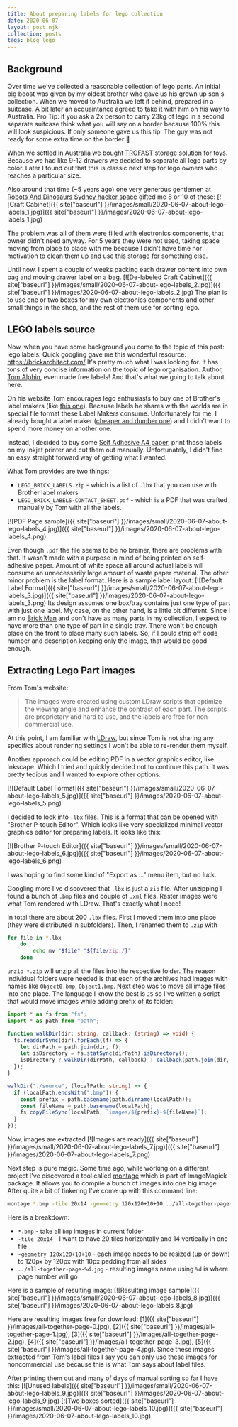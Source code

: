 ```yaml
---
title: About preparing labels for lego collection
date: 2020-06-07
layout: post.njk
collection: posts
tags: blog lego
---
```


Background
----------
Over time we've collected a reasonable collection of lego parts. An initial big boost was given by my oldest brother who gave us his grown up son's collection. When we moved to Australia we left it behind, prepared in a suitcase. A bit later an acquaintance agreed to take it with him on his way to Australia. Pro Tip: if you ask a 2x person to carry 23kg of lego in a second separate suitcase think what you will say on a border because 100% this will look suspicious. If only someone gave us this tip. The guy was not ready for some extra time on the border 🤣

When we settled in Australia we bought [TROFAST](https://www.ikea.com/au/en/cat/toy-storage-20474/) storage solution for toys. Because we had like 9-12 drawers we decided to separate all lego parts by color. Later I found out that this is classic next step for lego owners who reaches a particular size.

Also around that time (~5 years ago) one very generous gentlemen at [Robots And Dinosaurs Sydney hacker space](https://robodino.org/) gifted me 8 or 10 of these:
[![Craft Cabinet]({{ site["baseurl"] }}/images/small/2020-06-07-about-lego-labels_1.jpg)]({{ site["baseurl"] }}/images/2020-06-07-about-lego-labels_1.jpg)

The problem was all of them were filled with electronics components, that owner didn't need anyway. For 5 years they were not used, taking space moving from place to place with me because I didn't have time nor motivation to clean them up and use this storage for something else.

Until now. I spent a couple of weeks packing each drawer content into own bag and moving drawer label on a bag.
[![De-labeled Craft Cabinet]({{ site["baseurl"] }}/images/small/2020-06-07-about-lego-labels_2.jpg)]({{ site["baseurl"] }}/images/2020-06-07-about-lego-labels_2.jpg)
The plan is to use one or two boxes for my own electronics components and other small things in the shop, and the rest of them use for sorting lego.

LEGO labels source
------------------
Now, when you have some background you come to the topic of this post: lego labels. Quick googling gave me this wonderful resource: https://brickarchitect.com/ It's pretty much what I was looking for. It has tons of very concise information on the topic of lego organisation. Author, [Tom Alphin](https://www.instagram.com/tomalphin/?hl=en), even made free labels!  And that's what we going to talk about here.

On his website Tom encourages lego enthusiasts to buy one of Brother's label makers (like [this one](https://www.amazon.com/dp/B00OCEKCB2/ref=as_li_ss_tl?ie=UTF8&linkCode=ll1&tag=thebrickarchitect-20&linkId=debb0ec67aff5b7d7d35224d45e34458)). Because labels he shares with the worlds are in special file format these Label Makers consume. Unfortunately for me, I already bought a label maker ([cheaper and dumber one](https://www.amazon.com.au/gp/product/B076LQ535N/ref=as_li_ss_tl?ie=UTF8&psc=1&linkCode=ll1&tag=soswow-22&linkId=329e5111e440b8b7fef5b058dfde2db6&language=en_AU)) and I didn't want to spend more money on another one.

Instead, I decided to buy some [Self Adhesive A4 paper](https://www.amazon.com.au/gp/product/B07KW4XFPT/ref=as_li_ss_tl?ie=UTF8&psc=1&linkCode=ll1&tag=soswow-22&linkId=31b6bb2ef8e76c3a380763d488ce8324&language=en_AU), print those labels on my Inkjet printer and cut them out manually. Unfortunately, I didn't find an easy straight forward way of getting what I wanted.

What Tom [provides](https://brickarchitect.com/labels/#download_lego_brick_labels) are two things: 
* `LEGO_BRICK_LABELS.zip` - which is a list of `.lbx` that you can use with Brother label makers
* `LEGO_BRICK_LABELS-CONTACT_SHEET.pdf` - which is a PDF that was crafted manually by Tom with all the labels.

[![PDF Page sample]({{ site["baseurl"] }}/images/small/2020-06-07-about-lego-labels_4.jpg)]({{ site["baseurl"] }}/images/2020-06-07-about-lego-labels_4.png)

Even though `.pdf` the file seems to be no brainer, there are problems with that. It wasn't made with a purpose in mind of being printed on self-adhesive paper. Amount of white space all around actual labels will consume an unnecessarily large amount of waste paper material. The other minor problem is the label format. Here is a sample label layout:
[![Default Label Format]({{ site["baseurl"] }}/images/small/2020-06-07-about-lego-labels_3.jpg)]({{ site["baseurl"] }}/images/2020-06-07-about-lego-labels_3.png)
Its design assumes one box/tray contains just one type of part with just one label. My case, on the other hand, is a little bit different. Since I am no [Brick Man](https://en.wikipedia.org/wiki/Ryan_McNaught) and don't have as many parts in my collection, I expect to have more than one type of part in a single tray. There won't be enough place on the front to place many such labels. So, if I could strip off code number and description keeping only the image, that would be good enough.

Extracting Lego Part images
---------------------------

From Tom's website:
> The images were created using custom LDraw scripts that optimize the viewing angle and enhance the contrast of each part. The scripts are proprietary and hard to use, and the labels are free for non-commercial use.

At this point, I am familiar with [LDraw](https://www.ldraw.org/), but since Tom is not sharing any specifics about rendering settings I won't be able to re-render them myself.

Another approach could be editing PDF in a vector graphics editor, like Inkscape. Which I tried and quickly decided not to continue this path. It was pretty tedious and I wanted to explore other options.

[![Default Label Format]({{ site["baseurl"] }}/images/small/2020-06-07-about-lego-labels_5.jpg)]({{ site["baseurl"] }}/images/2020-06-07-about-lego-labels_5.png)

I decided to look into `.lbx` files. This is a format that can be opened with "Brother P-touch Editor". Which looks like very specialized minimal vector graphics editor for preparing labels. It looks like this:

[![Brother P-touch Editor]({{ site["baseurl"] }}/images/small/2020-06-07-about-lego-labels_6.jpg)]({{ site["baseurl"] }}/images/2020-06-07-about-lego-labels_6.png)

I was hoping to find some kind of "Export as ..." menu item, but no luck.

Googling more I've discovered that `.lbx` is just a `zip` file. After unzipping I found a bunch of `.bmp` files and couple of `.xml` files. Raster images were what Tom rendered with LDraw. That's exactly what I need!

In total there are about 200 `.lbx` files. First I moved them into one place (they were distributed in subfolders). Then, I renamed them to `.zip` with
```bash
for file in *.lbx
    do
        echo mv "$file" "${file/zip./}"
    done
```
`unzip *.zip` will unzip all the files into the respective folder. The reason individual folders were needed is that each of the archives had images with names like `Object0.bmp`, `Object1.bmp`. Next step was to move all image files into one place. The language I know the best is `JS` so I've written a script that would move images while adding prefix of its folder:
```typescript
import * as fs from "fs";
import * as path from "path";

function walkDir(dir: string, callback: (string) => void) {
  fs.readdirSync(dir).forEach((f) => {
    let dirPath = path.join(dir, f);
    let isDirectory = fs.statSync(dirPath).isDirectory();
    isDirectory ? walkDir(dirPath, callback) : callback(path.join(dir, f));
  });
}

walkDir("./source", (localPath: string) => {
  if (localPath.endsWith(".bmp")) {
    const prefix = path.basename(path.dirname(localPath));
    const fileName = path.basename(localPath);
    fs.copyFileSync(localPath, `images/${prefix}-${fileName}`);
  }
});
```

Now, images are extracted
[![Images are ready]({{ site["baseurl"] }}/images/small/2020-06-07-about-lego-labels_7.jpg)]({{ site["baseurl"] }}/images/2020-06-07-about-lego-labels_7.png)

Next step is pure magic. Some time ago, while working on a different project I've discovered a tool called [montage](http://www.imagemagick.org/Usage/montage/) which is part of ImageMagick package. It allows you to compile a bunch of images into one big image. After quite a bit of tinkering I've come up with this command line:
```bash
montage *.bmp -tile 20x14 -geometry 120x120+10+10 ../all-together-page-%d.jpg
```
Here is a breakdown:
* `*.bmp` - take all `bmp` images in current folder
* `-tile 20x14` - I want to have 20 tiles horizontally and 14 vertically in one file
* `-geometry 120x120+10+10` - each image needs to be resized (up or down) to 120px by 120px with 10px padding from all sides
* `../all-together-page-%d.jpg` - resulting images name using `%d` is where page number will go

Here is a sample of resulting image:
[![Resulting image sample]({{ site["baseurl"] }}/images/small/2020-06-07-about-lego-labels_8.jpg)]({{ site["baseurl"] }}/images/2020-06-07-about-lego-labels_8.jpg)

Here are resulting images free for download: [1]({{ site["baseurl"] }}/images/all-together-page-0.jpg), [2]({{ site["baseurl"] }}/images/all-together-page-1.jpg), [3]({{ site["baseurl"] }}/images/all-together-page-2.jpg), [4]({{ site["baseurl"] }}/images/all-together-page-3.jpg), [5]({{ site["baseurl"] }}/images/all-together-page-4.jpg). Since these images extracted from Tom's label files I say you can only use these images for noncommercial use because this is what Tom says about label files.

After printing them out and many of days of manual sorting so far I have this:
[![Unused labels]({{ site["baseurl"] }}/images/small/2020-06-07-about-lego-labels_9.jpg)]({{ site["baseurl"] }}/images/2020-06-07-about-lego-labels_9.jpg)
[![Two boxes sorted]({{ site["baseurl"] }}/images/small/2020-06-07-about-lego-labels_10.jpg)]({{ site["baseurl"] }}/images/2020-06-07-about-lego-labels_10.jpg)
